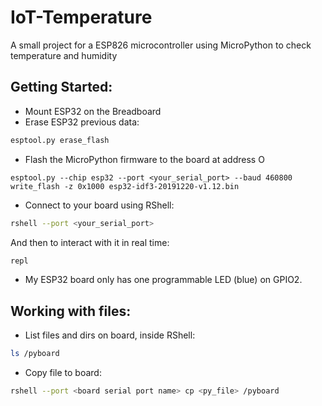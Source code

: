 # IoT-Temperature
A small project for a ESP826 microcontroller using MicroPython to check temperature and humidity

## Getting Started:

- Mount ESP32 on the Breadboard
- Erase ESP32 previous data: 
```bash
esptool.py erase_flash
```
- Flash the MicroPython firmware to the board at address O
```
esptool.py --chip esp32 --port <your_serial_port> --baud 460800 write_flash -z 0x1000 esp32-idf3-20191220-v1.12.bin
```
- Connect to your board using RShell:
```bash
rshell --port <your_serial_port>
```
And then to interact with it in real time:
```bash
repl
```
- My ESP32 board only has one programmable LED (blue) on GPIO2.

## Working with files:

- List files and dirs on board, inside RShell:
```bash
ls /pyboard
```
- Copy file to board:
```bash
rshell --port <board serial port name> cp <py_file> /pyboard
```